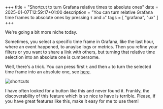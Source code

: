 +++
title = "Shortcut to turn Grafana relative times to absolute ones"
date = 2025-01-07T12:59:17+01:00
description = "You can turn relative Grafana time frames to absolute ones by pressing `t` and `a`"
tags = [
"grafana", "ux"
]
+++

We're going a bit more niche today.

Sometimes, you select a specific time frame in Grafana, like the last hour, where an event happened, to anaylse logs or metrics.
Then you refine your filters or you want to share a link with others, but turning that relative time selection into an absolute one is cumbersome.

Well, there's a trick.
You can press first `t` and then `a` to turn the selected time frame into an absolute one, see [here](https://github.com/grafana/grafana/pull/43802).

![shortcuts](https://user-images.githubusercontent.com/30407135/222729827-e75344e2-8f62-4662-8fda-d3fbf4d22b27.png)

I have often looked for a button like this and never found it.
Frankly, the discoverability of this feature which is so nice to have is terrible.
Please, if you have great features like this, make it easy for me to use them!

